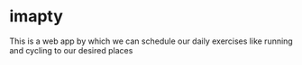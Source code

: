 # imapty
 This is a web app by which we can schedule our daily exercises like running and cycling to our desired places
